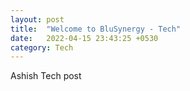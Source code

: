```yaml
---
layout: post
title:  "Welcome to BluSynergy - Tech"
date:   2022-04-15 23:43:25 +0530
category: Tech
---
```

Ashish Tech post

